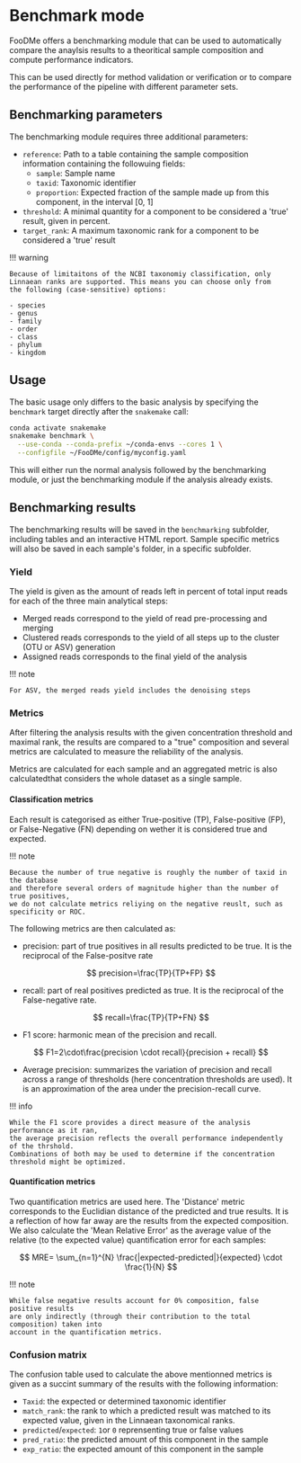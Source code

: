 # Benchmark mode

FooDMe offers a benchmarking module that can be used to
automatically compare the anaylsis results to a theoritical 
sample composition and compute performance indicators.

This can be used directly for method validation or verification
or to compare the performance of the pipeline with different 
parameter sets.

## Benchmarking parameters

The benchmarking module requires three additional parameters:

- `reference`: Path to a table containing the sample composition information containing the followuing fields:
    - `sample`: Sample name
    - `taxid`: Taxonomic identifier
    - `proportion`: Expected fraction of the sample made up from this component, in the interval [0, 1]
- `threshold`: A minimal quantity for a component to be considered a 'true' result, given in percent.
- `target_rank`: A maximum taxonomic rank for a component to be considered a 'true' result

!!! warning
    
    Because of limitaitons of the NCBI taxonomiy classification, only
    Linnaean ranks are supported. This means you can choose only from 
    the following (case-sensitive) options:
    
    - species
    - genus
    - family
    - order
    - class
    - phylum
    - kingdom

## Usage

The basic usage only differs to the basic analysis by specifying the `benchmark` 
target directly after the `snakemake` call:

```bash
conda activate snakemake
snakemake benchmark \
  --use-conda --conda-prefix ~/conda-envs --cores 1 \
  --configfile ~/FooDMe/config/myconfig.yaml
```

This will either run the normal analysis followed by the benchmarking module,
or just the benchmarking module if the analysis already exists.

## Benchmarking results

The benchmarking results will be saved in the `benchmarking` subfolder, including 
tables and an interactive HTML report.
Sample specific metrics will also be saved in each sample's folder, in a specific subfolder.

### Yield

The yield is given as the amount of reads left in percent of total input reads for each of the three main 
analytical steps:

- Merged reads correspond to the yield of read pre-processing and merging
- Clustered reads corresponds to the yield of all steps up to the cluster (OTU or ASV) generation
- Assigned reads corresponds to the final yield of the analysis

!!! note
    
    For ASV, the merged reads yield includes the denoising steps

### Metrics

After filtering the analysis results with the given concentration threshold and
maximal rank, the results are compared to a "true" composition and several metrics are 
calculated to measure the reliability of the analysis.

Metrics are calculated for each sample and an aggregated metric is also calculatedthat considers 
the whole dataset as a single sample.

#### Classification metrics

Each result is categorised as either True-positive (TP), False-positive (FP), or False-Negative (FN)
depending on wether it is considered true and expected.

!!! note
    
    Because the number of true negative is roughly the number of taxid in the database
    and therefore several orders of magnitude higher than the number of true positives, 
    we do not calculate metrics reliying on the negative reuslt, such as specificity or ROC.

The following metrics are then calculated as:

- precision: part of true positives in all results predicted to be true. It is the reciprocal of the False-positve rate 

$$
precision=\frac{TP}{TP+FP}
$$

- recall: part of real positives predicted as true. It is the reciprocal of the False-negative rate.

$$
recall=\frac{TP}{TP+FN}
$$

- F1 score: harmonic mean of the precision and recall.

$$
F1=2\cdot\frac{precision \cdot recall}{precision + recall}
$$

- Average precision: summarizes the variation of precision and recall across a range of thresholds 
  (here concentration thresholds are used). It is an approximation of the area under the precision-recall curve.

!!! info
    
    While the F1 score provides a direct measure of the analysis performance as it ran, 
    the average precision reflects the overall performance independently of the thrshold. 
    Combinations of both may be used to determine if the concentration threshold might be optimized.

#### Quantification metrics

Two quantification metrics are used here. The 'Distance' metric corresponds to the Euclidian distance
of the predicted and true results. It is a reflection of how far away are the results from the 
expected composition.
We also calculate the 'Mean Relative Error' as the average value of the relative (to the expected value) 
quantification error for each samples:

$$
MRE= \sum_{n=1}^{N} \frac{|expected-predicted|}{expected} \cdot \frac{1}{N}
$$

!!! note
    
    While false negative results account for 0% composition, false positive results 
    are only indirectly (through their contribution to the total composition) taken into
    account in the quantification metrics.

### Confusion matrix

The confusion table used to calculate the above mentionned metrics is given as a succint summary 
of the results with the following information:

- `Taxid`: the expected or determined taxonomic identifier
- `match_rank`: the rank to which a predicted result was matched to its expected value, given in the Linnaean taxonomical ranks.
- `predicted`/`expected`: `1`or `0` reprensenting true or false values
- `pred_ratio`: the predicted amount of this component in the sample
- `exp_ratio`: the expected amount of this component in the sample
